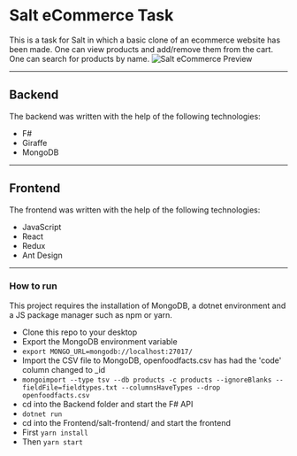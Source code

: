# Salt eCommerce Task

This is a task for Salt in which a basic clone of an ecommerce website has been made. One can view products and add/remove them from the cart. One can search for products by name.
![Salt eCommerce Preview](https://ibb.co/5R3Q648)

---

## Backend

The backend was written with the help of the following technologies:

- F#
- Giraffe
- MongoDB

---

## Frontend

The frontend was written with the help of the following technologies:

- JavaScript
- React
- Redux
- Ant Design

---

### How to run

This project requires the installation of MongoDB, a dotnet environment and a JS package manager such as npm or yarn.

- Clone this repo to your desktop
- Export the MongoDB environment variable
- `export MONGO_URL=mongodb://localhost:27017/`
- Import the CSV file to MongoDB, openfoodfacts.csv has had the 'code' column changed to \_id
- `mongoimport --type tsv --db products -c products --ignoreBlanks --fieldFile=fieldtypes.txt --columnsHaveTypes --drop openfoodfacts.csv`
- cd into the Backend folder and start the F# API
- `dotnet run`
- cd into the Frontend/salt-frontend/ and start the frontend
- First `yarn install`
- Then `yarn start`
